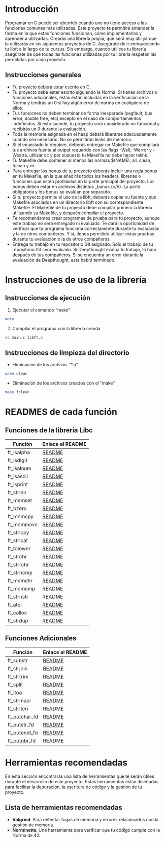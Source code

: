 # Introducción

Programar en C puede ser aburrido cuando uno no tiene acceso a las funciones comunes más utilizadas. Este proyecto te permitirá entender la forma en la que estas funciones funcionan, cómo implementarlas y aprender a utilizarlas. Crearás una librería propia, que será muy útil ya que la utilizarás en los siguientes proyectos de C.
Asegúrate de ir enriqueciendo tu libft a lo largo de tu cursus. Sin embargo, cuando utilices tu librería asegúrate de que todas las funciones utilizadas por tu librería respetan las permitidas por cada proyecto.

## Instrucciones generales

- Tu proyecto deberá estar escrito en C.
- Tu proyecto debe estar escrito siguiendo la Norma. Si tienes archivos o funciones adicionales, estas están incluidas en la verificación de la Norma y tendrás un 0 si hay algún error de norma en cualquiera de ellos.
- Tus funciones no deben terminar de forma inesperada (segfault, bus error, double free, etc) excepto en el caso de comportamientos indefinidos. Si esto sucede, tu proyecto será considerado no funcional y recibirás un 0 durante la evaluación.
- Toda la memoria asignada en el heap deberá liberarse adecuadamente cuando sea necesario. No se permitirán leaks de memoria.
- Si el enunciado lo requiere, deberás entregar un Makefile que compilará tus archivos fuente al output requerido con las flags -Wall, -Werror y -Wextra, utilizar cc y por supuesto tu Makefile no debe hacer relink.
- Tu Makefile debe contener al menos las normas $(NAME), all, clean, fclean y re.
- Para entregar los bonus de tu proyecto deberás incluir una regla bonus en tu Makefile, en la que añadirás todos los headers, librerías o funciones que estén prohibidas en la parte principal del proyecto. Los bonus deben estar en archivos distintos _bonus.{c/h}. La parte obligatoria y los bonus se evalúan por separado.
- Si tu proyecto permite el uso de la libft, deberás copiar su fuente y sus Makefile asociados en un directorio libft con su correspondiente Makefile. El Makefile de tu proyecto debe compilar primero la librería utilizando su Makefile, y después compilar el proyecto.
- Te recomendamos crear programas de prueba para tu proyecto, aunque este trabajo no será entregado ni evaluado. Te dará la oportunidad de verificar que tu programa funciona correctamente durante tu evaluación y la de otros compañeros. Y sí, tienes permitido utilizar estas pruebas durante tu evaluación o la de otros compañeros.
- Entrega tu trabajo en tu repositorio Git asignado. Solo el trabajo de tu repositorio Git será evaluado. Si Deepthought evalúa tu trabajo, lo hará después de tus compañeros. Si se encuentra un error durante la evaluación de Deepthought, esta habrá
terminado.

# Instrucciones de uso de la librería
## Instrucciones de ejecución

1. Ejecutar el comando "make"
```bash
make
```

2. Compilar el programa con la libreria creada
```bash
cc main.c libft.a
```

## Instrucciones de limpieza del directorio

- Eliminación de los archivos "*.o"
```bash
make clean
```

- Eliminación de los archivos creados con el "make"
```bash
make fclean
```

# READMES de cada función

## Funciones de la libreria Libc
| Función         | Enlace al README                               |
|-----------------|------------------------------------------------|
| ft_isalpha      | [README](readmes_de_funciones/ft_isalpha.md)   |
| ft_isdigit      | [README](readmes_de_funciones/ft_isdigit.md)   |
| ft_isalnum      | [README](readmes_de_funciones/ft_isalnum.md)   |
| ft_isascii      | [README](readmes_de_funciones/ft_isascii.md)   |
| ft_isprint      | [README](readmes_de_funciones/ft_isprint.md)   |
| ft_strlen       | [README](readmes_de_funciones/ft_istrlen.md)   |
| ft_memset       | [README](readmes_de_funciones/ft_memset.md)    |
| ft_bzero        | [README](readmes_de_funciones/ft_bzero.md)     |
| ft_memcpy       | [README](readmes_de_funciones/ft_memcpy.md)    |
| ft_memmove      | [README](readmes_de_funciones/ft_memmove.md)   |
| ft_strlcpy      | [README](readmes_de_funciones/ft_strlcpy.md)   |
| ft_strlcat      | [README](readmes_de_funciones/ft_strlcat.md)   |
| ft_tolower      | [README](readmes_de_funciones/ft_tolower.md)   |
| ft_strchr       | [README](readmes_de_funciones/ft_strchr.md)    |
| ft_strrchr      | [README](readmes_de_funciones/ft_strrchr.md)   |
| ft_strncmp      | [README](readmes_de_funciones/ft_strncmp.md)   |
| ft_memchr       | [README](readmes_de_funciones/ft_memchr.md)    |
| ft_memcmp       | [README](readmes_de_funciones/ft_memcmp.md)    |
| ft_strnstr      | [README](readmes_de_funciones/ft_strnstr.md)   |
| ft_atoi         | [README](readmes_de_funciones/ft_atoi.md)      |
| ft_calloc       | [README](readmes_de_funciones/ft_calloc.md)    |
| ft_strdup       | [README](readmes_de_funciones/ft_strdup.md)    |

<h2>Funciones Adicionales</h2>
<table>
	<thead>
		<tr>
			<th>Función</th>
			<th>Enlace al README</th>
		</tr>
	</thead>
	<tbody>
		<tr>
			<td>ft_substr</td>
			<td><a href="readmes_de_funciones/ft_substr.md">README</a></td>
		</tr>
		<tr>
			<td>ft_strjoin</td>
			<td><a href="readmes_de_funciones/ft_strjoin.md">README</a></td>
		</tr>
		<tr>
			<td>ft_strtrim</td>
			<td><a href="readmes_de_funciones/ft_strtrim.md">README</a></td>
		</tr>
		<tr>
			<td>ft_split</td>
			<td><a href="readmes_de_funciones/ft_split.md">README</a></td>
		</tr>
		<tr>
			<td>ft_itoa</td>
			<td><a href="readmes_de_funciones/ft_itoa.md">README</a></td>
		</tr>
		<tr>
			<td>ft_strmapi</td>
			<td><a href="readmes_de_funciones/ft_strmapi.md">README</a></td>
		</tr>
		<tr>
			<td>ft_striteri</td>
			<td><a href="readmes_de_funciones/ft_striteri.md">README</a></td>
		</tr>
		<tr>
			<td>ft_putchar_fd</td>
			<td><a href="readmes_de_funciones/ft_putchar_fd.md">README</a></td>
		</tr>
		<tr>
			<td>ft_putstr_fd</td>
			<td><a href="readmes_de_funciones/ft_putstr_fd.md">README</a></td>
		</tr>
		<tr>
			<td>ft_putendl_fd</td>
			<td><a href="readmes_de_funciones/ft_putendl_fd.md">README</a></td>
		</tr>
		<tr>
			<td>ft_putnbr_fd</td>
			<td><a href="readmes_de_funciones/ft_putnbr_fd.md">README</a></td>
		</tr>
	</tbody>
</table>

# Herramientas recomendadas
En esta sección encontrarás una lista de herramientas que te serán útiles durante el desarrollo de este proyecto. Estas herramientas están diseñadas para facilitar la depuración, la escritura de código y la gestión de tu proyecto.

## Lista de herramientas recomendadas

- **Valgrind**: Para detectar fugas de memoria y errores relacionados con la gestión de memoria.
- **Norminette**: Una herramienta para verificar que tu código cumple con la Norma de 42.
